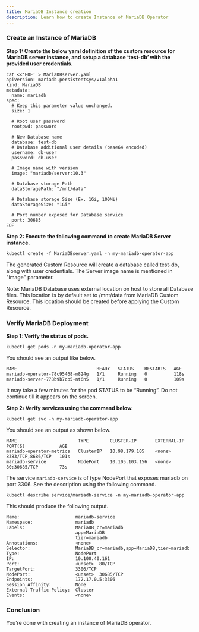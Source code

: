 ```yaml
---
title: MariaDB Instance creation
description: Learn how to create Instance of MariaDB Operator
---
```


### Create an Instance of MariaDB


 
**Step 1: Create the below yaml definition of the custom resource for MariaDB server instance, and setup a database ‘test-db’ with the provided user credentials.**

```execute
cat <<'EOF' > MariaDBserver.yaml
apiVersion: mariadb.persistentsys/v1alpha1
kind: MariaDB
metadata:
  name: mariadb
spec:
  # Keep this parameter value unchanged.
  size: 1
  
  # Root user password
  rootpwd: password

  # New Database name
  database: test-db
  # Database additional user details (base64 encoded)
  username: db-user 
  password: db-user 

  # Image name with version
  image: "mariadb/server:10.3"

  # Database storage Path
  dataStoragePath: "/mnt/data" 

  # Database storage Size (Ex. 1Gi, 100Mi)
  dataStorageSize: "1Gi"

  # Port number exposed for Database service
  port: 30685
EOF
```

**Step 2: Execute the following command to create MariaDB Server instance.**


```execute
kubectl create -f MariaDBserver.yaml -n my-mariadb-operator-app 
```


The generated Custom Resource will create a database called test-db, along with user credentials. The Server image name is mentioned in "image" parameter.

Note: MariaDB Database uses external location on host to store all Database files. This location is by default set to /mnt/data from MariaDB Custom Resource. This location should be created before applying the Custom Resource.
 



### Verify MariaDB Deployment


**Step 1: Verify the status of pods.** 


```execute
kubectl get pods -n my-mariadb-operator-app 
```

You should see an output like below.

```
NAME                              READY   STATUS    RESTARTS   AGE
mariadb-operator-78c95468-m824g   1/1     Running   0          118s
mariadb-server-778b9b7cb5-nt6n5   1/1     Running   0          109s
```

It may take a few minutes for the pod STATUS to be “Running”. Do not continue till it appears on the screen. 


**Step 2: Verify services using the command below.**



```execute
kubectl get svc -n my-mariadb-operator-app 
```

You should see an output as shown below.


```
NAME                       TYPE        CLUSTER-IP       EXTERNAL-IP   PORT(S)             AGE
mariadb-operator-metrics   ClusterIP   10.98.179.105    <none>        8383/TCP,8686/TCP   101s
mariadb-service            NodePort    10.105.103.156   <none>        80:30685/TCP        73s
```

The service `mariadb-service` is of type NodePort that exposes mariadb on port 3306. See the description using the following command.

```execute
kubectl describe service/mariadb-service -n my-mariadb-operator-app
```

This should produce the following output.

```
Name:                     mariadb-service
Namespace:                mariadb
Labels:                   MariaDB_cr=mariadb
                          app=MariaDB
                          tier=mariadb
Annotations:              <none>
Selector:                 MariaDB_cr=mariadb,app=MariaDB,tier=mariadb
Type:                     NodePort
IP:                       10.100.40.161
Port:                     <unset>  80/TCP
TargetPort:               3306/TCP
NodePort:                 <unset>  30685/TCP
Endpoints:                172.17.0.5:3306
Session Affinity:         None
External Traffic Policy:  Cluster
Events:                   <none>
```

### Conclusion

You’re done with creating an instance of MariaDB operator.
